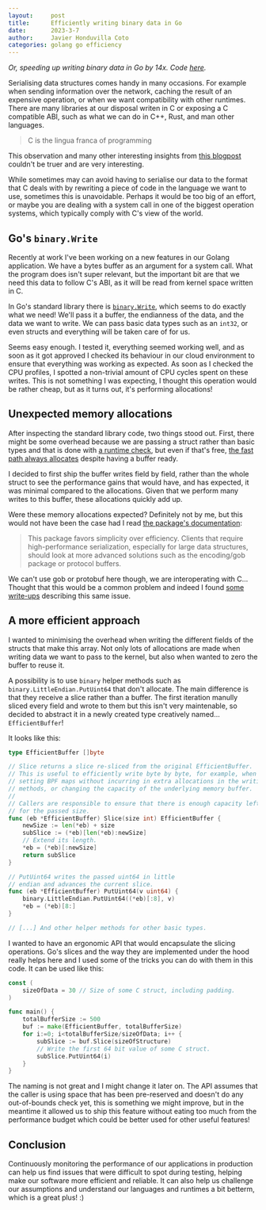 ```yaml
---
layout:     post
title:      Efficiently writing binary data in Go
date:       2023-3-7
author:     Javier Honduvilla Coto
categories: golang go efficiency
---
```


_Or, speeding up writing binary data in Go by 14x. Code [here](https://github.com/parca-dev/parca-agent/pull/1312)._

Serialising data structures comes handy in many occasions. For example when sending information over the network, caching the result of an expensive operation, or when we want compatibility with other runtimes. There are many libraries at our disposal writen in C or exposing a C compatible ABI, such as what we can do in C++, Rust, and man other languages.

> C is the lingua franca of programming

This observation and many other interesting insights from [this blogpost](https://faultlore.com/blah/c-isnt-a-language/) couldn't be truer and are very interesting.

While sometimes may can avoid having to serialise our data to the format that C deals with by rewriting a piece of code in the language we want to use, sometimes this is unavoidable. Perhaps it would be too big of an effort, or maybe you are dealing with a system call in one of the biggest operation systems, which typically comply with C's view of the world.


## Go's `binary.Write`

Recently at work I've been working on a new features in our Golang application. We have a bytes buffer as an argument for a system call. What the program does isn't super relevant, but the important bit are that we need this data to follow C's ABI, as it will be read from kernel space written in C.

In Go's standard library there is [`binary.Write`](https://pkg.go.dev/encoding/binary), which seems to do exactly what we need! We'll pass it a buffer, the endianness of the data, and the data we want to write. We can pass basic data types such as an `int32`, or even structs and everything will be taken care of for us.

Seems easy enough. I tested it, everything seemed working well, and as soon as it got approved I checked its behaviour in our cloud environment to ensure that everything was working as expected. As soon as I checked the CPU profiles, I spotted a non-trivial amount of CPU cycles spent on these writes. This is not something I was expecting, I thought this operation would be rather cheap, but as it turns out, it's performing allocations!

## Unexpected memory allocations

After inspecting the standard library code, two things stood out. First, there might be some overhead because we are passing a struct rather than basic types and that is done with [a runtime check](https://cs.opensource.google/go/go/+/refs/tags/go1.20.2:src/encoding/binary/binary.go;l=342), but even if that's free, [the fast path always allocates](https://cs.opensource.google/go/go/+/refs/tags/go1.20.2:src/encoding/binary/binary.go;l=341) despite having a buffer ready.

I decided to first ship the buffer writes field by field, rather than the whole struct to see the performance gains that would have, and has expected, it was minimal compared to the allocations. Given that we perform many writes to this buffer, these allocations quickly add up.

Were these memory allocations expected? Definitely not by me, but this would not have been the case had I read [the package's documentation](https://pkg.go.dev/encoding/binary):

> This package favors simplicity over efficiency. Clients that require high-performance serialization, especially for large data structures, should look at more advanced solutions such as the encoding/gob package or protocol buffers.

We can't use gob or protobuf here though, we are interoperating with C... Thought that this would be a common problem and indeed I found [some write-ups](https://lemire.me/blog/2022/03/18/writing-out-large-arrays-in-go-binary-write-is-inefficient-for-large-arrays/) describing this same issue.

## A more efficient approach


I wanted to minimising the overhead when writing the different fields of the structs that make this array. Not only lots of allocations are made when writing data we want to pass to the kernel, but also when wanted to zero the buffer to reuse it.

A possibility is to use `binary` helper methods such as `binary.LittleEndian.PutUint64` that don't allocate. The main difference is that they receive a slice rather than a buffer. The first iteration manully sliced every field and wrote to them but this isn't very maintenable, so decided to abstract it in a newly created type creatively named... `EfficientBuffer`!

It looks like this:

```go
type EfficientBuffer []byte

// Slice returns a slice re-sliced from the original EfficientBuffer.
// This is useful to efficiently write byte by byte, for example, when
// setting BPF maps without incurring in extra allocations in the writing
// methods, or changing the capacity of the underlying memory buffer.
//
// Callers are responsible to ensure that there is enough capacity left
// for the passed size.
func (eb *EfficientBuffer) Slice(size int) EfficientBuffer {
	newSize := len(*eb) + size
	subSlice := (*eb)[len(*eb):newSize]
	// Extend its length.
	*eb = (*eb)[:newSize]
	return subSlice
}

// PutUint64 writes the passed uint64 in little
// endian and advances the current slice.
func (eb *EfficientBuffer) PutUint64(v uint64) {
	binary.LittleEndian.PutUint64((*eb)[:8], v)
	*eb = (*eb)[8:]
}

// [...] And other helper methods for other basic types.
```

I wanted to have an ergonomic API that would encapsulate the slicing operations. Go's slices and the way they are implemented under the hood really helps here and I used some of the tricks you can do with them in this code. It can be used like this:

```go
const (
    sizeOfData = 30 // Size of some C struct, including padding.
)

func main() {
    totalBufferSize := 500
    buf := make(EfficientBuffer, totalBufferSize)
    for i:=0; i<totalBufferSize/sizeOfData; i++ {
        subSlice := buf.Slice(sizeOfStructure)
        // Write the first 64 bit value of some C struct.
        subSlice.PutUint64(i)
    }
}
```

The naming is not great and I might change it later on. The API assumes that the caller is using space that has been pre-reserved and doesn't do any out-of-bounds check yet, this is something we might improve, but in the meantime it allowed us to ship this feature without eating too much from the performance budget which could be better used for other useful features!

## Conclusion

Continuously monitoring the performance of our applications in production can help us find issues that were difficult to spot during testing, helping make our software more efficient and reliable. It can also help us challenge our assumptions and understand our languages and runtimes a bit betterm, which is a great plus! :)


